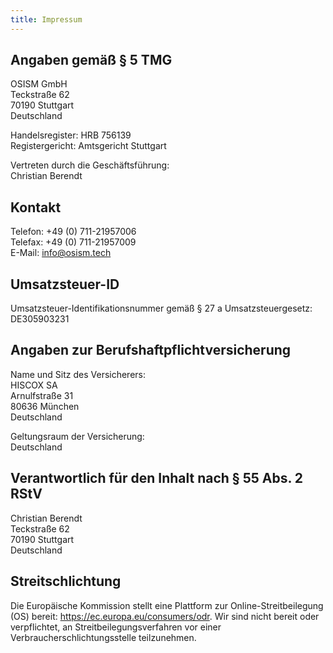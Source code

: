 ```yaml
---
title: Impressum
---
```


## Angaben gemäß § 5 TMG

OSISM GmbH<br/>
Teckstraße 62<br/>
70190 Stuttgart<br/>
Deutschland

Handelsregister: HRB 756139<br/>
Registergericht: Amtsgericht Stuttgart

Vertreten durch die Geschäftsführung:<br/>
Christian Berendt

## Kontakt

Telefon: +49 (0) 711-21957006<br/>
Telefax: +49 (0) 711-21957009<br/>
E-Mail: info@osism.tech

## Umsatzsteuer-ID

Umsatzsteuer-Identifikationsnummer gemäß § 27 a Umsatzsteuergesetz:<br/>
DE305903231

## Angaben zur Berufshaftpflichtversicherung

Name und Sitz des Versicherers:<br/>
HISCOX SA<br/>
Arnulfstraße 31<br/>
80636 München<br/>
Deutschland

Geltungsraum der Versicherung:<br/>
Deutschland

## Verantwortlich für den Inhalt nach § 55 Abs. 2 RStV

Christian Berendt<br/>
Teckstraße 62<br/>
70190 Stuttgart<br/>
Deutschland

## Streitschlichtung

Die Europäische Kommission stellt eine Plattform zur Online-Streitbeilegung (OS) bereit: https://ec.europa.eu/consumers/odr. Wir sind nicht bereit oder verpflichtet, an Streitbeilegungsverfahren vor einer Verbraucherschlichtungsstelle teilzunehmen.
